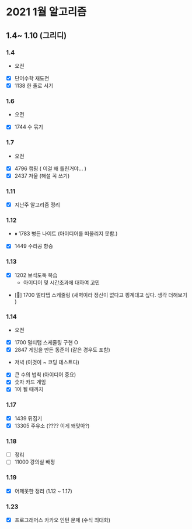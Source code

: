 # 2021 1월 알고리즘 

## 1.4~ 1.10 (그리디)

### 1.4
- 오전
- [x] 단어수학 재도전 
- [x] 1138  한 줄로 서기

### 1.6
- 오전
- [x] 1744 수 묶기

### 1.7
- 오전
- [x] 4796 캠핑 ( 이걸 왜 틀린거야... )
- [x] 2437 저울 (해설 꼭 쓰기)

### 1.11 
- [x] 지난주 알고리즘 정리

### 1.12
- ⏸ 1783 병든 나이트 (아이디어를 떠올리지 못함.)
- [x] 1449 수리공 항승

### 1.13
- [x] 1202 보석도둑 복습
    - 아이디어 및 시간초과에 대하여 고민
    
- [💢] 1700 멀티탭 스케줄링 (새벽이라 정신이 없다고 핑계대고 싶다. 생각 더해보기 )




### 1.14
- 오전 
- [x] 1700 멀티탭 스케줄링 구현 O
- [x] 2847 게임을 만든 동준이 (같은 경우도 포함)

- 저녁 (이것이 ~ 코딩 테스트다)
- [x] 큰 수의 법칙 (아이디어 중요)
- [x] 숫자 카드 게임
- [x] 1이 될 때까지

### 1.17
- [x] 1439 뒤집기 
- [x] 13305 주유소 (???? 이게 왜맞아?) 

### 1.18 
- [ ] 정리
- [ ] 11000 강의실 배정

### 1.19 
- [x] 어제못한 정리 (1.12 ~ 1.17)

### 1.23

- [x] 프로그래머스 카카오 인턴 문제 (수식 최대화)
